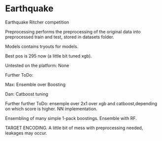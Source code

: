 # Earthquake
Earthquake Ritcher competition


Preprocessing performs the preprocessing of the original data into preprocessed train and test, stored in datasets folder.

Models contains tryouts for models. 

Best pos is 295 now (a little bit tuned xgb).

Untested on the platform: None

Further ToDo:

Max: Ensemble over Boosting

Dan: Catboost tuning

Further further ToDo: 
ensemple over 2x1 over xgb and catboost,depending on which score is higher.
NN implementation.

Ensembling of many simple 1-pack boostings. Ensemble with RF.


TARGET ENCODING. A little bit of mess with preprocessing needed, leakages may occur.
